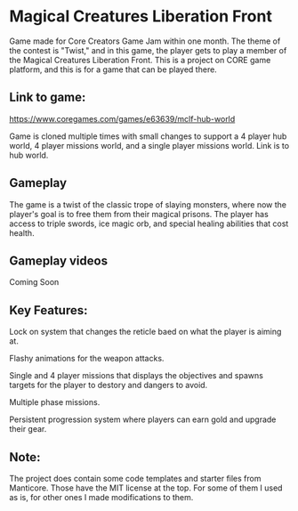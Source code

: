 # Magical Creatures Liberation Front
Game made for Core Creators Game Jam within one month.
The theme of the contest is "Twist," and in this game, the player gets to play a member of the Magical Creatures Liberation Front. 
This is a project on CORE game platform, and this is for a game that can be played there.

## Link to game:

https://www.coregames.com/games/e63639/mclf-hub-world

Game is cloned multiple times with small changes to support a 4 player hub world, 4 player missions world, and a single player missions world. Link is to hub world.


## Gameplay
The game is a twist of the classic trope of slaying monsters, where now the player's goal is to free them from their magical prisons.
The player has access to triple swords, ice magic orb, and special healing abilities that cost health.

## Gameplay videos
Coming Soon

## Key Features:
Lock on system that changes the reticle baed on what the player is aiming at.

Flashy animations for the weapon attacks.

Single and 4 player missions that displays the objectives and spawns targets for the player to destory and dangers to avoid.

Multiple phase missions.

Persistent progression system where players can earn gold and upgrade their gear.

## Note:
The project does contain some code templates and starter files from Manticore.
Those have the MIT license at the top. For some of them I used as is, for other ones I made modifications to them.
